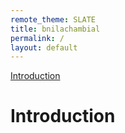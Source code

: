 ```yaml
---
remote_theme: SLATE
title: bnilachambial
permalink: /
layout: default
---
```

<!-- ## Table of Content -->
[Introduction](Introduction)

# Introduction


